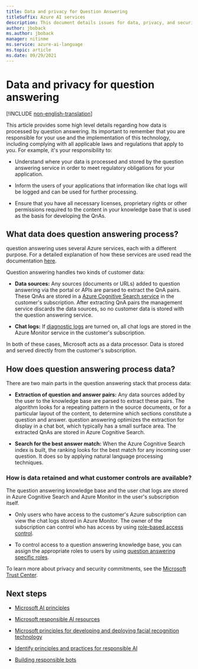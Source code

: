 ```yaml
---
title: Data and privacy for Question Answering
titleSuffix: Azure AI services
description: This document details issues for data, privacy, and security for question answering.
author: jboback
ms.author: jboback
manager: nitinme
ms.service: azure-ai-language
ms.topic: article
ms.date: 09/29/2021
---
```


# Data and privacy for question answering

[!INCLUDE [non-english-translation](/azure/ai-foundry/responsible-ai/includes/non-english-translation)]

This article provides some high level details regarding how data is processed by question answering. Its important to remember that you are responsible for your use and the implementation of this technology, including complying with all applicable laws and regulations that apply to you. For example, it's your responsibility to:

- Understand where your data is processed and stored by the question answering service in order to meet regulatory obligations 
 for your application.

- Inform the users of your applications that information like chat logs
    will be logged and can be used for further processing.

- Ensure that you have all necessary licenses, proprietary rights or other permissions required to the content in your knowledge base that is used as the basis for developing the QnAs.

## What data does question answering process?

question answering uses several Azure services, each with a different purpose. For a detailed explanation of how these services are used read the documentation [here](/azure/ai-services/language-service/question-answering/overview).

Question answering handles two kinds of customer data:

- **Data sources:** Any sources (documents or URLs) added to question answering via the portal or APIs are parsed to extract the QnA pairs. These QnAs are stored in a [Azure Cognitive Search service](https://azure.microsoft.com/services/search/) in the customer's subscription. After extracting QnA pairs the management service discards the data sources, so no customer data is stored with the question answering service.

- **Chat logs:** If [diagnostic logs](/azure/ai-services/language-service/question-answering/how-to/analytics) are turned on, all chat logs are stored in the Azure Monitor service in the customer's subscription.

In both of these cases, Microsoft acts as a data processor. Data is stored and served directly from the customer's subscription.

## How does question answering process data?

There are two main parts in the question answering stack that process data:

-   **Extraction of question and answer pairs:** Any data sources added by
    the user to the knowledge base are parsed to extract these pairs. The algorithm looks for a repeating pattern in the source documents, or for a particular layout of the content, to
    determine which sections constitute a question and answer. question answering optimizes the extraction for display in a chat bot, which typically has a small surface area.
    The extracted QnAs are stored in Azure Cognitive Search.

-   **Search for the best answer match:** When the Azure Cognitive Search
    index is built, the ranking looks for the best match for any incoming user question. It does so by applying natural language processing techniques.

### How is data retained and what customer controls are available?

The question answering knowledge base and the user chat logs are stored in Azure Cognitive Search and Azure Monitor in the user's subscription itself.

-   Only users who have access to the customer's Azure subscription can view the chat logs stored in Azure Monitor. The owner of the subscription can control who has access by using [role-based access control](/azure/role-based-access-control/overview).

-   To control access to a question answering knowledge base, you can assign the appropriate roles to users by using [question answering specific roles](/azure/ai-services/qnamaker/concepts/role-based-access-control).

To learn more about privacy and security commitments, see the [Microsoft Trust Center](https://www.microsoft.com/TrustCenter/CloudServices/Azure/default.aspx).

## Next steps

* [Microsoft AI principles](https://www.microsoft.com/ai/responsible-ai)

* [Microsoft responsible AI resources](https://www.microsoft.com/ai/responsible-ai-resources)

* [Microsoft principles for developing and deploying facial recognition technology](https://blogs.microsoft.com/wp-content/uploads/prod/sites/5/2018/12/MSFT-Principles-on-Facial-Recognition.pdf)

* [Identify principles and practices for responsible AI](/training/paths/responsible-ai-business-principles/)

* [Building responsible bots](https://www.microsoft.com/research/uploads/prod/2018/11/Bot_Guidelines_Nov_2018.pdf)
